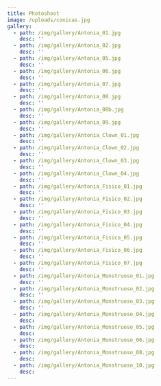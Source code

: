 ```yaml
---
title: Photoshoot
image: /uploads/conicas.jpg
gallery:
  - path: /img/gallery/Antonia_01.jpg
    desc: ''
  - path: /img/gallery/Antonia_02.jpg
    desc: ''
  - path: /img/gallery/Antonia_05.jpg
    desc: ''
  - path: /img/gallery/Antonia_06.jpg
    desc: ''
  - path: /img/gallery/Antonia_07.jpg
    desc: ''
  - path: /img/gallery/Antonia_08.jpg
    desc: ''
  - path: /img/gallery/Antonia_08b.jpg
    desc: ''
  - path: /img/gallery/Antonia_09.jpg
    desc: ''
  - path: /img/gallery/Antonia_Clown_01.jpg
    desc: ''
  - path: /img/gallery/Antonia_Clown_02.jpg
    desc: ''
  - path: /img/gallery/Antonia_Clown_03.jpg
    desc: ''
  - path: /img/gallery/Antonia_Clown_04.jpg
    desc: ''
  - path: /img/gallery/Antonia_Fisico_01.jpg
    desc: ''
  - path: /img/gallery/Antonia_Fisico_02.jpg
    desc: ''
  - path: /img/gallery/Antonia_Fisico_03.jpg
    desc: ''
  - path: /img/gallery/Antonia_Fisico_04.jpg
    desc: ''
  - path: /img/gallery/Antonia_Fisico_05.jpg
    desc: ''
  - path: /img/gallery/Antonia_Fisico_06.jpg
    desc: ''
  - path: /img/gallery/Antonia_Fisico_07.jpg
    desc: ''
  - path: /img/gallery/Antonia_Monstruoso_01.jpg
    desc: ''
  - path: /img/gallery/Antonia_Monstruoso_02.jpg
    desc: ''
  - path: /img/gallery/Antonia_Monstruoso_03.jpg
    desc: ''
  - path: /img/gallery/Antonia_Monstruoso_04.jpg
    desc:
  - path: /img/gallery/Antonia_Monstruoso_05.jpg
    desc:
  - path: /img/gallery/Antonia_Monstruoso_06.jpg
    desc:
  - path: /img/gallery/Antonia_Monstruoso_08.jpg
    desc:
  - path: /img/gallery/Antonia_Monstruoso_10.jpg
    desc:
---
```

